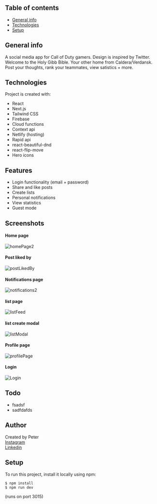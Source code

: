 ## Table of contents

- [General info](#general-info)
- [Technologies](#technologies)
- [Setup](#setup)

## General info

A social media app for Call of Duty gamers. Design is inspired by Twitter. Welcome to the Holy Gibb Bible. Your other home from Caldera/Verdansk. Post your thoughts, rank your teammates, view satistics + more.

## Technologies

Project is created with:

- React
- Next.js
- Tailwind CSS
- Firebase
- Cloud functions
- Context api
- Netlify (hosting)
- Rapid api
- react-beautiful-dnd
- react-flip-move
- Hero icons

## Features

- Login functionality (email + password)
- Share and like posts
- Create lists
- Personal notifications
- View statistics
- Guest mode

## Screenshots
#### Home page 
 ![homePage2](https://user-images.githubusercontent.com/17027312/149804195-29a8b8e2-d7de-4e48-961a-2790d9b65a53.png)
 
#### Post liked by
![postLikedBy](https://user-images.githubusercontent.com/17027312/149804276-31874ddf-1a1c-409f-b4b6-b93a4c5805e1.png)
 
#### Notifications page
 ![notifications2](https://user-images.githubusercontent.com/17027312/149803855-354790e0-a16b-4d18-a2cd-18d483dac8fb.png)

#### list page
 ![listFeed](https://user-images.githubusercontent.com/17027312/149803988-949211e6-cabb-4d72-8fc8-cc4f13fda5b5.png)

#### list create modal
 ![listModal](https://user-images.githubusercontent.com/17027312/149804003-bfda1f3b-efe5-42a0-80de-de01a284651d.png)

#### Profile page 
 ![profilePage](https://user-images.githubusercontent.com/17027312/149804028-4db7e730-9424-4e37-a5c0-b3113b08588a.png)

#### Login
 ![Login](https://user-images.githubusercontent.com/17027312/149804056-3cd127c9-35be-42cb-a05e-c109e54d99e1.png)




## Todo

- fsadsf
- sadfdafds

## Author

Created by Peter<br />
[Instagram](https://www.instagram.com/petee_10/)<br />
[Linkedin](https://www.linkedin.com/in/peter-eriksson-13b8b1120/)

## Setup

To run this project, install it locally using npm:

```
$ npm install
$ npm run dev
```

(runs on port 3015)
